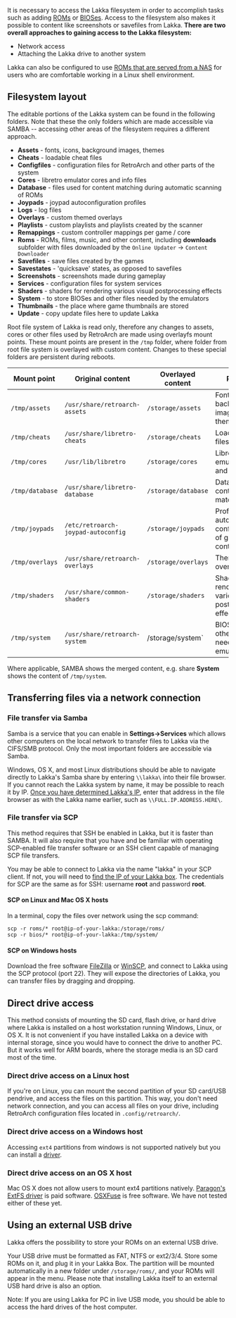 It is necessary to access the Lakka filesystem in order to accomplish tasks such as adding [ROMs](ROMs) or [BIOSes](BIOSes). Access to the filesystem also makes it possible to content like screenshots or savefiles from Lakka. **There are two overall approaches to gaining access to the Lakka filesystem:**

 * Network access
 * Attaching the Lakka drive to another system

Lakka can also be configured to use [ROMs that are served from a NAS](Serving-ROMs-from-a-NAS) for users who are comfortable working in a Linux shell environment.

## Filesystem layout

The editable portions of the Lakka system can be found in the following folders. Note that these the only folders which are made accessible via SAMBA -- accessing other areas of the filesystem requires a different approach.

 * **Assets** - fonts, icons, background images, themes
 * **Cheats** - loadable cheat files
 * **Configfiles** - configuration files for RetroArch and other parts of the system
 * **Cores** - libretro emulator cores and info files
 * **Database** - files used for content matching during automatic scanning of ROMs
 * **Joypads** - joypad autoconfiguration profiles
 * **Logs** - log files
 * **Overlays** - custom themed overlays
 * **Playlists** - custom playlists and playlists created by the scanner
 * **Remappings** - custom controller mappings per game / core
 * **Roms** - ROMs, films, music, and other content, including **downloads** subfolder with files downloaded by the `Online Updater` &rarr; `Content Downloader`
 * **Savefiles** - save files created by the games
 * **Savestates** - 'quicksave' states, as opposed to savefiles
 * **Screenshots** - screenshots made during gameplay
 * **Services** - configuration files for system services
 * **Shaders** - shaders for rendering various visual postprocessing effects
 * **System** - to store BIOSes and other files needed by the emulators
 * **Thumbnails** - the place where game thumbnails are stored
 * **Update** - copy update files here to update Lakka

Root file system of Lakka is read only, therefore any changes to assets, cores or other files used by RetroArch are made using overlayfs mount points. These mount points are present in the `/tmp` folder, where folder from root file system is overlayed with custom content. Changes to these special folders are persistent during reboots.

| Mount point | Original content | Overlayed content | Purpose |
|---|---|---|---|
| `/tmp/assets` | `/usr/share/retroarch-assets` | `/storage/assets` | Fonts, icons, background images, themes |
| `/tmp/cheats` | `/usr/share/libretro-cheats` | `/storage/cheats` | Loadable cheat files |
| `/tmp/cores` | `/usr/lib/libretro` | `/storage/cores` | Libretro emulator cores and info files |
| `/tmp/database` | `/usr/share/libretro-database` | `/storage/database` | Databases for content matching |
| `/tmp/joypads` | `/etc/retroarch-joypad-autoconfig` | `/storage/joypads` | Profiles for automatic configuration of game controllers |
| `/tmp/overlays` | `/usr/share/retroarch-overlays` | `/storage/overlays` | Themed overlays |
| `/tmp/shaders` | `/usr/share/common-shaders` | `/storage/shaders` | Shaders for rendering various visual postprocessing effects |
| `/tmp/system` | `/usr/share/retroarch-system` | /storage/system` | BIOS files and other files needed by emulators |

Where applicable, SAMBA shows the merged content, e.g. share **System** shows the content of `/tmp/system`.

## Transferring files via a network connection

### File transfer via Samba

Samba is a service that you can enable in **Settings->Services** which allows other computers on the local network to transfer files to Lakka via the CIFS/SMB protocol.  Only the most important folders are accessible via Samba.

Windows, OS X, and most Linux distributions should be able to navigate directly to Lakka's Samba share by entering `\\lakka\` into their file browser. If you cannot reach the Lakka system by name, it may be possible to reach it by IP. [Once you have determined Lakka's IP](Finding-the-IP-of-your-Lakka-box), enter that address in the file browser as with the Lakka name earlier, such as `\\FULL.IP.ADDRESS.HERE\`.

### File transfer via SCP

This method requires that SSH be enabled in Lakka, but it is faster than SAMBA. It will also require that you have and be familiar with operating SCP-enabled file transfer software or an SSH client capable of managing SCP file transfers.

You may be able to connect to Lakka via the name "lakka" in your SCP client. If not, you will need to [find the IP of your Lakka box](Finding-the-IP-of-your-Lakka-box).
The credentials for SCP are the same as for SSH: username **root** and password **root**.

#### SCP on Linux and Mac OS X hosts

In a terminal, copy the files over network using the scp command:

    scp -r roms/* root@ip-of-your-lakka:/storage/roms/
    scp -r bios/* root@ip-of-your-lakka:/tmp/system/

#### SCP on Windows hosts

Download the free software [FileZilla](https://filezilla-project.org) or [WinSCP](https://winscp.net), and connect to Lakka using the SCP protocol (port 22). They will expose the directories of Lakka, you can transfer files by dragging and dropping.

## Direct drive access

This method consists of mounting the SD card, flash drive, or hard drive where Lakka is installed on a host workstation running Windows, Linux, or OS X. It is not convenient if you have installed Lakka on a device with internal storage, since you would have to connect the drive to another PC. But it works well for ARM boards, where the storage media is an SD card most of the time.

### Direct drive access on a Linux host

If you're on Linux, you can mount the second partition of your SD card/USB pendrive, and access the files on this partition. This way, you don't need network connection, and you can access all files on your drive, including RetroArch configuration files located in `.config/retroarch/`.

### Direct drive access on a Windows host

Accessing `ext4` partitions from windows is not supported natively but you can install a [driver](http://www.howtogeek.com/112888/3-ways-to-access-your-linux-partitions-from-windows/).

### Direct drive access on an OS X host

Mac OS X does not allow users to mount ext4 partitions natively. [Paragon's ExtFS driver](http://www.paragon-software.com/home/extfs-mac/) is paid software. [OSXFuse](http://osxdaily.com/2014/03/20/mount-ext-linux-file-system-mac/) is free software. We have not tested either of these yet.

## Using an external USB drive

Lakka offers the possibility to store your ROMs on an external USB drive. 

Your USB drive must be formatted as FAT, NTFS or ext2/3/4. Store some ROMs on it, and plug it in your Lakka Box. The partition will be mounted automatically in a new folder under `/storage/roms/`, and your ROMs will appear in the menu. Please note that installing Lakka itself to an external USB hard drive is also an option.

Note: If you are using Lakka for PC in live USB mode, you should be able to access the hard drives of the host computer.
